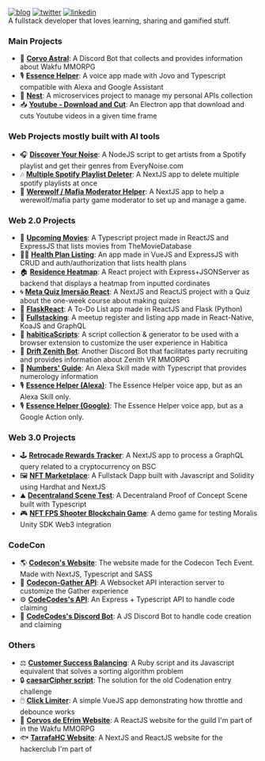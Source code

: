 [![blog](https://img.shields.io/badge/-blog-blueviolet)](https://markkop.dev/)
[![twitter](https://img.shields.io/badge/-twitter-blue)](https://twitter.com/heyMarkKop)
[![linkedin](https://img.shields.io/badge/-linkedin-0E76A8)](https://www.linkedin.com/in/marcelo-kopmann)  
A fullstack developer that loves learning, sharing and gamified stuff.  

### Main Projects

* 🌙 **[Corvo Astral](https://github.com/Markkop/corvo-astral)**: A Discord Bot that collects and provides information about Wakfu MMORPG
* 🎙️ **[Essence Helper](https://github.com/Markkop/essence-helper-jovo)**: A voice app made with Jovo and Typescript compatible with Alexa and Google Assistant
* 🌳 **[Nest](https://github.com/Markkop/nest)**: A microservices project to manage my personal APIs collection
* 📥 **[Youtube - Download and Cut](https://github.com/Markkop/yt-dlandcut)**: An Electron app that download and cuts Youtube videos in a given time frame

### Web Projects mostly built with AI tools

* 🎧 **[Discover Your Noise](https://github.com/Markkop/discover-your-noise)**: A NodeJS script to get artists from a Spotify playlist and get their genres from EveryNoise.com
* 🎶 **[Multiple Spotify Playlist Deleter](https://github.com/Markkop/Multiple-Spotify-Playlist-deleter)**: A NextJS app to delete multiple spotify playlists at once
* 🐺 **[Werewolf / Mafia Moderator Helper](https://github.com/Markkop/werewolf-moderator-helper)**: A NextJS app to help a werewolf/mafia party game moderator to set up and manage a game.

### Web 2.0 Projects

* 🎥 **[Upcoming Movies](https://github.com/Markkop/upcoming-movies)**: A Typescript project made in ReactJS and ExpressJS that lists movies from TheMovieDatabase
* 👩‍⚕️ **[Health Plan Listing](https://github.com/Markkop/health-plan-listing)**: An app made in VueJS and ExpressJS with CRUD and auth/authorization that lists health plans
* 🏠 **[Residence Heatmap](https://github.com/Markkop/residence-heatmap)**: A React project with Express+JSONServer as backend that displays a heatmap from inputted cordinates
* 🌀 **[Meta Quiz Imersão React](https://github.com/Markkop/meta-quiz-imersao-react)**: A NextJS and ReactJS project with a Quiz about the one-week course about making quizes
* 📅 **[FlaskReact](https://github.com/Markkop/FlaskReact)**: A To-Do List app made in ReactJS and Flask (Python)
* 🚀 **[Fullstacking](https://github.com/Markkop/fullstacking)**: A meetup register and listing app made in React-Native, KoaJS and GraphQL  
* 📁 **[habiticaScripts](https://github.com/Markkop/habiticaScripts)**: A script collection & generator to be used with a browser extension to customize the user experience in Habitica
* 🤖 **[Drift Zenith Bot](https://github.com/Markkop/drift-bot)**: Another Discord Bot that facilitates party recruiting and provides information about Zenith VR MMORPG
* 🔮 **[Numbers' Guide](https://github.com/Markkop/numbers-guide/blob/master/README.md)**: An Alexa Skill made with Typescript that provides numerology information
* 🎙️ **[Essence Helper (Alexa)](https://github.com/Markkop/essence-helper-alexa-skill)**: The Essence Helper voice app, but as an Alexa Skill only.
* 🎙️ **[Essence Helper (Google)](https://github.com/Markkop/essence-helper-google-action)**: The Essence Helper voice app, but as a Google Action only.

### Web 3.0 Projects

* 🕹️ **[Retrocade Rewards Tracker](https://github.com/Markkop/retrocade-earnings-checker)**: A NextJS app to process a GraphQL query related to a cryptocurrency on BSC
* 🖼️ **[NFT Marketplace](https://github.com/Markkop/nft-marketplace)**: A Fullstack Dapp built with Javascript and Solidity using Hardhat and NextJS
* ⛰️ **[Decentraland Scene Test](https://github.com/Markkop/decentraland-scene-test)**: A Decentraland Proof of Concept Scene built with Typescript
* 🎮 **[NFT FPS Shooter Blockchain Game](https://github.com/Markkop/unity-web3-spaceFPS)**: A demo game for testing Moralis Unity SDK Web3 integration  

### CodeCon

* 🌎 **[Codecon's Website](https://github.com/codecon-dev/site/)**: The website made for the Codecon Tech Event. Made with NextJS, Typescript and SASS
* 📡 **[Codecon-Gather API](https://github.com/codecon-dev/codecon-gather-api)**: A Websocket API interaction server to customize the Gather experience
* ⚙️ **[CodeCodes's API](https://github.com/codecon-dev/codecodes-api)**: An Express + Typescript API to handle code claiming
* 🧠 **[CodeCodes's Discord Bot](https://github.com/codecon-dev/codecon-codes)**: A JS Discord Bot to handle code creation and claiming

### Others
* ⚖️ **[Customer Success Balancing](https://github.com/Markkop/cs-balancer)**: A Ruby script and its Javascript equivalent that solves a sorting algorithm problem
* 🔒 **[caesarCipher script](https://github.com/Markkop/caesarCipher)**: The solution for the old Codenation entry challenge
* 🖱️ **[Click Limiter](https://github.com/Markkop/click-limiter)**: A simple VueJS app demonstrating how throttle and debounce works  
* 🦜 **[Corvos de Efrim Website](https://github.com/Markkop/corvos-de-efrim-website)**: A ReactJS website for the guild I'm part of in the Wakfu MMORPG
* 🐟 **[TarrafaHC Website](https://github.com/tarrafahc/tarrafahc.github.io)**: A NextJS and ReactJS website for the hackerclub I'm part of

